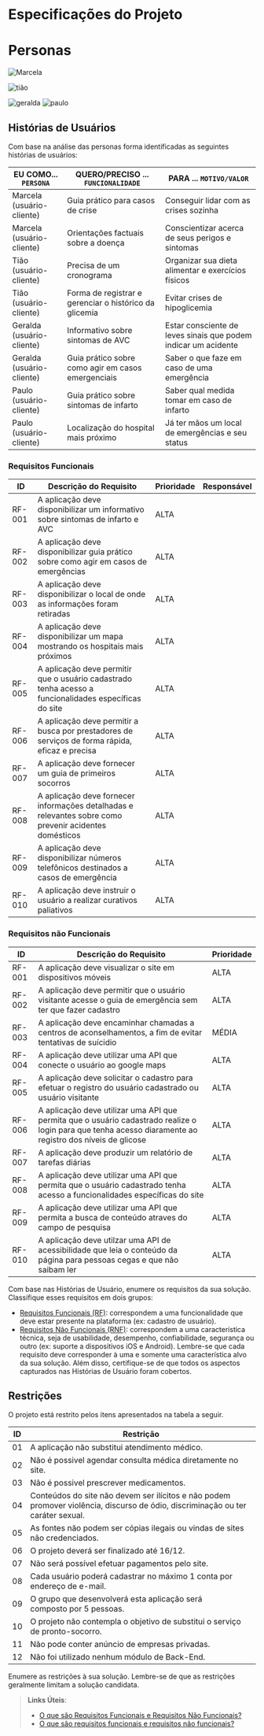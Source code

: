 # Especificações do Projeto


# Personas #
![Marcela](https://user-images.githubusercontent.com/105678089/227963189-98671a00-9992-4850-9c1a-a124252fdd2e.png)

![tião](https://user-images.githubusercontent.com/105678089/227963241-4fe7a81d-854e-4f86-9a06-bc7d118848f7.png)

![geralda](https://user-images.githubusercontent.com/105678089/227267557-16c94be2-216d-49b6-bbdb-ec922013b6a9.png)
![paulo](https://user-images.githubusercontent.com/105678089/229290387-71c24b7d-e7e1-4c13-913d-d9fa773f9396.png)


## Histórias de Usuários

Com base na análise das personas forma identificadas as seguintes histórias de usuários:

|   EU COMO... `PERSONA`    | QUERO/PRECISO ... `FUNCIONALIDADE`                   | PARA ... `MOTIVO/VALOR`                                        |
|---------------------------|------------------------------------------------------|----------------------------------------------------------------|
|Marcela (usuário-cliente)  |Guia prático para casos de crise                      |Conseguir lidar com as crises sozinha                           |
|Marcela (usuário-cliente)  |Orientações factuais sobre a doença                   |Conscientizar acerca de seus perigos e sintomas                 | 
|Tião (usuário-cliente)     |Precisa de um cronograma                              |Organizar sua dieta alimentar e exercícios físicos              |
|Tião (usuário-cliente)     |Forma de registrar e gerenciar o histórico da glicemia|Evitar crises de hipoglicemia                                   |
|Geralda (usuário-cliente)  |Informativo sobre sintomas de AVC                     |Estar consciente de leves sinais que podem indicar um acidente  |
|Geralda (usuário-cliente)  |Guia prático sobre como agir em casos emergenciais    |Saber o que faze em caso de uma emergência                      |
|Paulo (usuário-cliente)    |Guia prático sobre sintomas de infarto                |Saber qual medida tomar em caso de infarto                      |
|Paulo (usuário-cliente)    |Localização do hospital mais próximo                  |Já ter mãos um local de emergências e seu status                |


### Requisitos Funcionais

|ID    | Descrição do Requisito  | Prioridade | Responsável |
|------|-----------------------------------------|----| ----|
|RF-001| A aplicação deve disponibilizar um informativo sobre sintomas de infarto e AVC | ALTA | |
|RF-002| A aplicação deve disponibilizar guia prático sobre como agir em casos de emergências | ALTA | |
|RF-003| A aplicação deve disponibilizar o local de onde as informações foram retiradas | ALTA | |
|RF-004| A aplicação deve disponibilizar um mapa mostrando os hospitais mais próximos | ALTA | |
|RF-005| A aplicação deve permitir que o usuário cadastrado tenha acesso a funcionalidades específicas do site | ALTA | |
|RF-006| A aplicação deve permitir a busca por prestadores de serviços de forma rápida, eficaz e precisa | ALTA | |
|RF-007| A aplicação deve fornecer um guia de primeiros socorros | ALTA | |
|RF-008| A aplicação deve fornecer informações detalhadas e relevantes sobre como prevenir acidentes domésticos | ALTA | |
|RF-009| A aplicação deve disponibilizar números telefônicos destinados a casos de emergência | ALTA | |
|RF-010| A aplicação deve instruir o usuário a realizar curativos paliativos | ALTA | |

### Requisitos não Funcionais

|ID     | Descrição do Requisito  |Prioridade |
|-------|-------------------------|----|
|RF-001| A aplicação deve visualizar o site em dispositivos móveis| ALTA | | 
|RF-002| A aplicação deve permitir que o usuário visitante acesse o guia de emergência sem ter que fazer cadastro | ALTA | |
|RF-003| A aplicação deve encaminhar chamadas a centros de aconselhamentos, a fim de evitar tentativas de suícidio | MÉDIA | |
|RF-004| A aplicação deve utilizar uma API que conecte o usuário ao google maps| ALTA | |
|RF-005| A aplicação deve solicitar o cadastro para efetuar o registro do usuário cadastrado ou usuário visitante | ALTA | |
|RF-006| A aplicação deve utilizar uma API que permita que o usuário cadastrado realize o login para que tenha acesso diaramente ao registro dos níveis de glicose | ALTA | |
|RF-007| A aplicação deve produzir um relatório de tarefas diárias | ALTA | |
|RF-008| A aplicação deve utilizar uma API que permita que o usuário cadastrado tenha acesso a funcionalidades específicas do site | ALTA | |
|RF-009| A aplicação deve utilizar uma API que permita a busca de conteúdo atraves do campo de pesquisa | ALTA | |
|RF-010| A aplicação deve utilzar uma API de acessibilidade que leia o conteúdo da página para pessoas cegas e que não saibam ler | ALTA | |

Com base nas Histórias de Usuário, enumere os requisitos da sua solução. Classifique esses requisitos em dois grupos:

- [Requisitos Funcionais
 (RF)](https://pt.wikipedia.org/wiki/Requisito_funcional):
 correspondem a uma funcionalidade que deve estar presente na
  plataforma (ex: cadastro de usuário).
- [Requisitos Não Funcionais
  (RNF)](https://pt.wikipedia.org/wiki/Requisito_n%C3%A3o_funcional):
  correspondem a uma característica técnica, seja de usabilidade,
  desempenho, confiabilidade, segurança ou outro (ex: suporte a
  dispositivos iOS e Android).
Lembre-se que cada requisito deve corresponder à uma e somente uma
característica alvo da sua solução. Além disso, certifique-se de que
todos os aspectos capturados nas Histórias de Usuário foram cobertos.

## Restrições

O projeto está restrito pelos itens apresentados na tabela a seguir.

|ID| Restrição                                             |
|--|-------------------------------------------------------|
|01| A aplicação não substitui atendimento médico.          |
|02| Não é possivel agendar consulta médica diretamente no site. |
|03| Não é possivel prescrever medicamentos. |
|04| Conteúdos do site não devem ser ilícitos e não podem promover violência, discurso de ódio, discriminação ou ter caráter sexual. |
|05| As fontes não podem ser cópias ilegais ou vindas de sites não credenciados. |
|06| O projeto deverá ser finalizado até 16/12. |
|07| Não será possível efetuar pagamentos pelo site. |
|08| Cada usuário poderá cadastrar no máximo 1 conta por endereço de e-mail. |
|09| O grupo que desenvolverá esta aplicação será composto por 5 pessoas. |
|10| O projeto não contempla o objetivo de substitui o serviço de pronto-socorro. |
|11| Não pode conter anúncio de empresas privadas. |
|12| Não foi utilizado nenhum módulo de Back-End. |

Enumere as restrições à sua solução. Lembre-se de que as restrições geralmente limitam a solução candidata.

> **Links Úteis**:
> - [O que são Requisitos Funcionais e Requisitos Não Funcionais?](https://codificar.com.br/requisitos-funcionais-nao-funcionais/)
> - [O que são requisitos funcionais e requisitos não funcionais?](https://analisederequisitos.com.br/requisitos-funcionais-e-requisitos-nao-funcionais-o-que-sao/)
